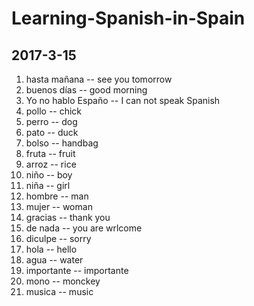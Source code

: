 # Learning-Spanish-in-Spain
2017-3-15
---

1. hasta mañana -- see you tomorrow
2. buenos días  -- good morning
3. Yo no hablo Españo -- I can not speak Spanish
4. pollo -- chick
5. perro -- dog
6. pato  -- duck
7. bolso -- handbag
8. fruta -- fruit
9. arroz -- rice
10. niño -- boy
11. niña -- girl
12. hombre -- man
13. mujer -- woman
14. gracias -- thank you
15. de nada -- you are wrlcome
16. diculpe -- sorry
17. hola -- hello
18. agua -- water
19. importante -- importante
20. mono -- monckey
21. musica -- music
